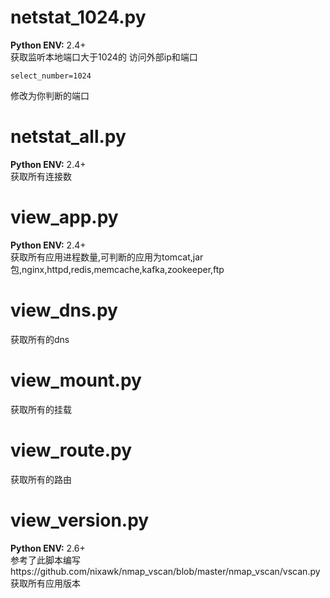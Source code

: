 # netstat_1024.py <br>
**Python ENV:** 2.4+ <br>
获取监听本地端口大于1024的 访问外部ip和端口<br>
```
select_number=1024
```
修改为你判断的端口
# netstat_all.py <br>
**Python ENV:** 2.4+ <br>
获取所有连接数
# view_app.py <br>
**Python ENV:** 2.4+ <br>
获取所有应用进程数量,可判断的应用为tomcat,jar包,nginx,httpd,redis,memcache,kafka,zookeeper,ftp
# view_dns.py <br>
获取所有的dns<br>
# view_mount.py<br>
获取所有的挂载
# view_route.py<br>
获取所有的路由
# view_version.py<br>
**Python ENV:** 2.6+<br>
参考了此脚本编写https://github.com/nixawk/nmap_vscan/blob/master/nmap_vscan/vscan.py<br>
获取所有应用版本<br>
